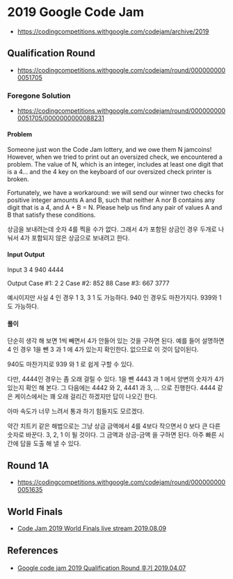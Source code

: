 # 2019 Google Code Jam
* https://codingcompetitions.withgoogle.com/codejam/archive/2019

## Qualification Round
* https://codingcompetitions.withgoogle.com/codejam/round/0000000000051705

### Foregone Solution
* https://codingcompetitions.withgoogle.com/codejam/round/0000000000051705/0000000000088231

#### Problem
Someone just won the Code Jam lottery, and we owe them N jamcoins! However, when we tried to print out an oversized check, we encountered a problem. The value of N, which is an integer, includes at least one digit that is a 4... and the 4 key on the keyboard of our oversized check printer is broken.

Fortunately, we have a workaround: we will send our winner two checks for positive integer amounts A and B, such that neither A nor B contains any digit that is a 4, and A + B = N. Please help us find any pair of values A and B that satisfy these conditions.

상금을 보내려는데 숫자 4를 찍을 수가 없다. 그래서 4가 포함된 상금인 경우 두개로 나눠서 4가 포함되지 않은 상금으로 보내려고 한다.

#### Input Output

Input
3
4
940
4444

Output
Case #1: 2 2
Case #2: 852 88
Case #3: 667 3777

예시이지만 사실 4 인 경우 1 3, 3 1 도 가능하다. 940 인 경우도 마찬가지다. 939와 1도 가능하다.

#### 풀이
단순히 생각 해 보면 1씩 빼면서 4가 안들어 있는 것을 구하면 된다. 예를 들어 설명하면 4 인 경우 1을 뺀 3 과 1 에 4가 있는지 확인한다. 없으므로 이 것이 답이된다.

940도 마찬가지로 939 와 1 로 쉽게 구할 수 있다.

다만, 4444인 경우는 좀 오래 걸릴 수 있다. 1을 뺀 4443 과 1 에서 양변의 숫자가 4가 있는지 확인 해 본다. 그 다음에는 4442 와 2, 4441 과 3, ... 으로 진행한다. 4444 같은 케이스에서는 꽤 오래 걸리긴 하겠지만 답이 나오긴 한다.

아마 속도가 너무 느려서 통과 하기 힘들지도 모르겠다.

약간 치트키 같은 해법으로는 그냥 상금 금액에서 4를 4보다 작으면서 0 보다 큰 다른 숫자로 바꾼다. 3, 2, 1 이 될 것이다. 그 금액과 상금-금액 을 구하면 된다. 아주 빠른 시간에 답을 도출 해 낼 수 있다.


## Round 1A
  * https://codingcompetitions.withgoogle.com/codejam/round/0000000000051635

## World Finals
* [Code Jam 2019 World Finals live stream 2019.08.09](https://www.youtube.com/watch?v=biyvpvx9I7E)

## References
* [Google code jam 2019 Qualification Round 후기 2019.04.07](https://eine.tistory.com/entry/Google-code-jam-2019-Qualification-Round-%ED%9B%84%EA%B8%B0)